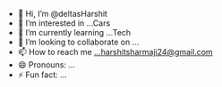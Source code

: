 - 👋 Hi, I’m @deltasHarshit
- 👀 I’m interested in ...Cars
- 🌱 I’m currently learning ...Tech
- 💞️ I’m looking to collaborate on ...
- 📫 How to reach me ...harshitsharmaji24@gmail.com
- 😄 Pronouns: ...
- ⚡ Fun fact: ...

<!---
deltasHarshit/deltasHarshit is a ✨ special ✨ repository because its `README.md` (this file) appears on your GitHub profile.
You can click the Preview link to take a look at your changes.
--->
